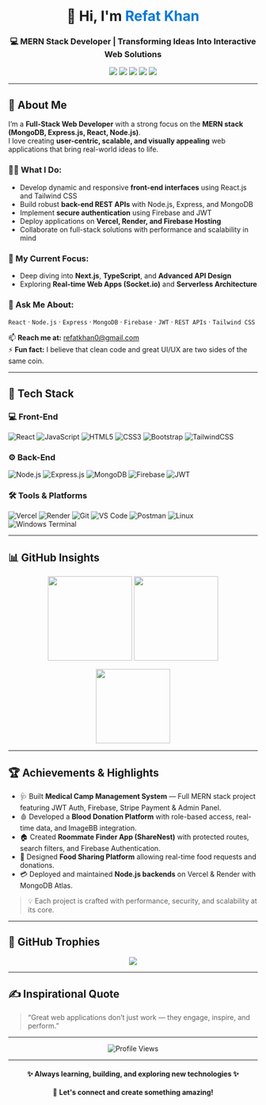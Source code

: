 <!-- HEADER SECTION -->
<h1 align="center">👋 Hi, I'm <span style="color:#0078d7;">Refat Khan</span></h1>
<h3 align="center">💻 MERN Stack Developer | Transforming Ideas Into Interactive Web Solutions</h3>

<p align="center">
  <a href="https://linkedin.com/in/refatkhan"><img src="https://img.shields.io/badge/LinkedIn-%230077B5.svg?logo=linkedin&logoColor=white"></a>
  <a href="https://x.com/refatkhan0"><img src="https://img.shields.io/badge/X-black.svg?logo=X&logoColor=white"></a>
  <a href="https://facebook.com/refatkhan0"><img src="https://img.shields.io/badge/Facebook-%231877F2.svg?logo=Facebook&logoColor=white"></a>
  <a href="https://behance.net/refatkhan0"><img src="https://img.shields.io/badge/Behance-1769ff?logo=behance&logoColor=white"></a>
  <a href="https://reddit.com/user/u/refat-khan"><img src="https://img.shields.io/badge/Reddit-%23FF4500.svg?logo=Reddit&logoColor=white"></a>
</p>

---

## 🚀 About Me

I’m a **Full-Stack Web Developer** with a strong focus on the **MERN stack (MongoDB, Express.js, React, Node.js)**.  
I love creating **user-centric, scalable, and visually appealing** web applications that bring real-world ideas to life.

### 👨‍💻 What I Do:
- Develop dynamic and responsive **front-end interfaces** using React.js and Tailwind CSS  
- Build robust **back-end REST APIs** with Node.js, Express, and MongoDB  
- Implement **secure authentication** using Firebase and JWT  
- Deploy applications on **Vercel, Render, and Firebase Hosting**  
- Collaborate on full-stack solutions with performance and scalability in mind  

### 🎯 My Current Focus:
- Deep diving into **Next.js**, **TypeScript**, and **Advanced API Design**  
- Exploring **Real-time Web Apps (Socket.io)** and **Serverless Architecture**  

### 💬 Ask Me About:
`React` · `Node.js` · `Express` · `MongoDB` · `Firebase` · `JWT` · `REST APIs` · `Tailwind CSS`

📫 **Reach me at:** [refatkhan0@gmail.com](mailto:refatkhan0@gmail.com)  
⚡ **Fun fact:** I believe that clean code and great UI/UX are two sides of the same coin.

---

## 🧠 Tech Stack

### 💻 Front-End
![React](https://img.shields.io/badge/React-%2320232a.svg?style=for-the-badge&logo=react&logoColor=%2361DAFB)
![JavaScript](https://img.shields.io/badge/JavaScript-%23323330.svg?style=for-the-badge&logo=javascript&logoColor=%23F7DF1E)
![HTML5](https://img.shields.io/badge/HTML5-%23E34F26.svg?style=for-the-badge&logo=html5&logoColor=white)
![CSS3](https://img.shields.io/badge/CSS3-%231572B6.svg?style=for-the-badge&logo=css3&logoColor=white)
![Bootstrap](https://img.shields.io/badge/Bootstrap-%238511FA.svg?style=for-the-badge&logo=bootstrap&logoColor=white)
![TailwindCSS](https://img.shields.io/badge/TailwindCSS-%2338B2AC.svg?style=for-the-badge&logo=tailwind-css&logoColor=white)

### ⚙️ Back-End
![Node.js](https://img.shields.io/badge/Node.js-6DA55F?style=for-the-badge&logo=node.js&logoColor=white)
![Express.js](https://img.shields.io/badge/Express.js-%23404d59.svg?style=for-the-badge&logo=express&logoColor=%2361DAFB)
![MongoDB](https://img.shields.io/badge/MongoDB-%234ea94b.svg?style=for-the-badge&logo=mongodb&logoColor=white)
![Firebase](https://img.shields.io/badge/Firebase-%23FFCA28.svg?style=for-the-badge&logo=firebase&logoColor=black)
![JWT](https://img.shields.io/badge/JWT-black?style=for-the-badge&logo=JSON%20web%20tokens)

### 🛠 Tools & Platforms
![Vercel](https://img.shields.io/badge/Vercel-%23000000.svg?style=for-the-badge&logo=vercel&logoColor=white)
![Render](https://img.shields.io/badge/Render-%2346E3B7.svg?style=for-the-badge&logo=render&logoColor=white)
![Git](https://img.shields.io/badge/Git-%23F05033.svg?style=for-the-badge&logo=git&logoColor=white)
![VS Code](https://img.shields.io/badge/VS%20Code-%23007ACC.svg?style=for-the-badge&logo=visual-studio-code&logoColor=white)
![Postman](https://img.shields.io/badge/Postman-FF6C37?style=for-the-badge&logo=postman&logoColor=white)
![Linux](https://img.shields.io/badge/Linux-%23FCC624.svg?style=for-the-badge&logo=linux&logoColor=black)
![Windows Terminal](https://img.shields.io/badge/Windows%20Terminal-%234D4D4D.svg?style=for-the-badge&logo=windows-terminal&logoColor=white)

---

## 📊 GitHub Insights

<p align="center">
  <img src="https://github-readme-stats.vercel.app/api?username=refatkhan&theme=tokyonight&hide_border=false&include_all_commits=true&count_private=true" height="170px" />
  <img src="https://github-readme-streak-stats.herokuapp.com/?user=refatkhan&theme=tokyonight&hide_border=false" height="170px" />
</p>

<p align="center">
  <img src="https://github-readme-stats.vercel.app/api/top-langs/?username=refatkhan&theme=tokyonight&hide_border=false&layout=compact&langs_count=8" height="150px" />
</p>

---

## 🏆 Achievements & Highlights
- 🩺 Built **Medical Camp Management System** — Full MERN stack project featuring JWT Auth, Firebase, Stripe Payment & Admin Panel.  
- 🩸 Developed a **Blood Donation Platform** with role-based access, real-time data, and ImageBB integration.  
- 🏠 Created **Roommate Finder App (ShareNest)** with protected routes, search filters, and Firebase Authentication.  
- 🍱 Designed **Food Sharing Platform** allowing real-time food requests and donations.  
- 💳 Deployed and maintained **Node.js backends** on Vercel & Render with MongoDB Atlas.  

> 💡 Each project is crafted with performance, security, and scalability at its core.

---

## 🧩 GitHub Trophies
<p align="center">
  <img src="https://github-profile-trophy.vercel.app/?username=refatkhan&theme=tokyonight&no-frame=false&no-bg=false&margin-w=8"/>
</p>

---

## ✍️ Inspirational Quote
> “Great web applications don’t just work — they engage, inspire, and perform.”

---

<p align="center">
  <img src="https://visitcount.itsvg.in/api?id=refatkhan&label=Profile%20Views&color=6&icon=0&pretty=true" alt="Profile Views">
</p>

---

<h4 align="center">✨ Always learning, building, and exploring new technologies ✨</h4>
<p align="center">
  🌱 <strong>Let's connect and create something amazing!</strong>
</p>
